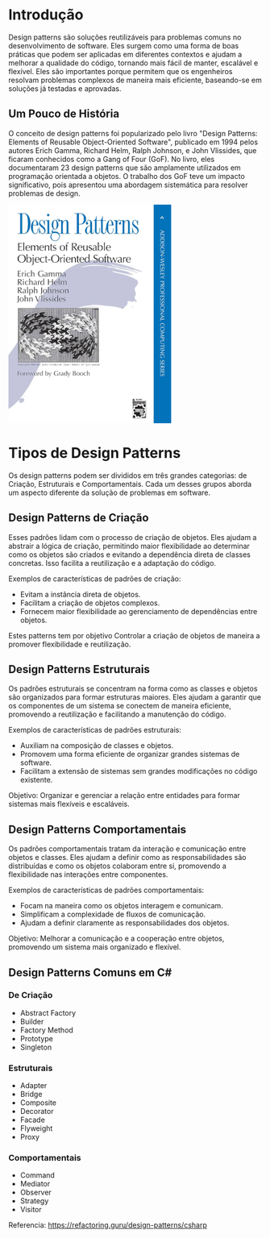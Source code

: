 # Introdução

Design patterns são soluções reutilizáveis para problemas comuns no desenvolvimento de software. Eles surgem como uma forma de boas práticas que podem ser aplicadas em diferentes contextos e ajudam a melhorar a qualidade do código, tornando mais fácil de manter, escalável e flexível. Eles são importantes porque permitem que os engenheiros resolvam problemas complexos de maneira mais eficiente, baseando-se em soluções já testadas e aprovadas.

## Um Pouco de História

O conceito de design patterns foi popularizado pelo livro "Design Patterns: Elements of Reusable Object-Oriented Software", publicado em 1994 pelos autores Erich Gamma, Richard Helm, Ralph Johnson, e John Vlissides, que ficaram conhecidos como a Gang of Four (GoF). No livro, eles documentaram 23 design patterns que são amplamente utilizados em programação orientada a objetos. O trabalho dos GoF teve um impacto significativo, pois apresentou uma abordagem sistemática para resolver problemas de design.

![Livro design pattern citado acima](./../../assets/design-pattern-book.png)


# Tipos de Design Patterns

Os design patterns podem ser divididos em três grandes categorias: de Criação, Estruturais e Comportamentais. Cada um desses grupos aborda um aspecto diferente da solução de problemas em software.

## Design Patterns de Criação

Esses padrões lidam com o processo de criação de objetos. Eles ajudam a abstrair a lógica de criação, permitindo maior flexibilidade ao determinar como os objetos são criados e evitando a dependência direta de classes concretas. Isso facilita a reutilização e a adaptação do código.

Exemplos de características de padrões de criação:

- Evitam a instância direta de objetos.
- Facilitam a criação de objetos complexos.
- Fornecem maior flexibilidade ao gerenciamento de dependências entre objetos.

Estes patterns tem por objetivo Controlar a criação de objetos de maneira a promover flexibilidade e reutilização.

## Design Patterns Estruturais

Os padrões estruturais se concentram na forma como as classes e objetos são organizados para formar estruturas maiores. Eles ajudam a garantir que os componentes de um sistema se conectem de maneira eficiente, promovendo a reutilização e facilitando a manutenção do código.

Exemplos de características de padrões estruturais:

- Auxiliam na composição de classes e objetos.
- Promovem uma forma eficiente de organizar grandes sistemas de software.
- Facilitam a extensão de sistemas sem grandes modificações no código existente.

Objetivo: Organizar e gerenciar a relação entre entidades para formar sistemas mais flexíveis e escaláveis.

## Design Patterns Comportamentais

Os padrões comportamentais tratam da interação e comunicação entre objetos e classes. Eles ajudam a definir como as responsabilidades são distribuídas e como os objetos colaboram entre si, promovendo a flexibilidade nas interações entre componentes.

Exemplos de características de padrões comportamentais:

- Focam na maneira como os objetos interagem e comunicam.
- Simplificam a complexidade de fluxos de comunicação.
- Ajudam a definir claramente as responsabilidades dos objetos.

Objetivo: Melhorar a comunicação e a cooperação entre objetos, promovendo um sistema mais organizado e flexível.

## Design Patterns Comuns em C#

### De Criação

- Abstract Factory
- Builder
- Factory Method
- Prototype
- Singleton

### Estruturais

- Adapter
- Bridge
- Composite
- Decorator
- Facade
- Flyweight
- Proxy

### Comportamentais

- Command
- Mediator
- Observer
- Strategy
- Visitor


Referencia:
https://refactoring.guru/design-patterns/csharp